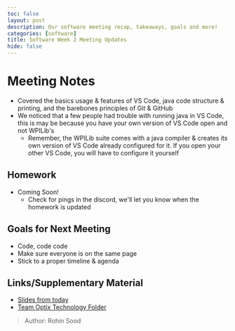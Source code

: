 ```yaml
---
toc: false
layout: post
description: Our software meeting recap, takeaways, goals and more!
categories: [software] 
title: Software Week 2 Meeting Updates
hide: false
---
```


# Meeting Notes
 - Covered the basics usage & features of VS Code, java code structure & printing, and the barebones principles of Git & GitHub
 - We noticed that a few people had trouble with running java in VS Code, this is may be because you have your own version of VS Code open and not WPILib's
   - Remember, the WPILib suite comes with a java compiler & creates its own version of VS Code already configured for it. If you open your other VS Code, you will have to configure it yourself

## Homework
 - Coming Soon!
   - Check for pings in the discord, we'll let you know when the homework is updated

## Goals for Next Meeting
 - Code, code code
 - Make sure everyone is on the same page
 - Stick to a proper timeline & agenda

## Links/Supplementary Material
 - [Slides from today](https://docs.google.com/presentation/d/1p1cp6cLtpKm4hj9i8r-Ic_xDplZWAnuWKjTcHjwhVmY/edit?usp=sharing)
 - [Team Optix Technology Folder](https://drive.google.com/drive/folders/1D4VNl_CzpGJff69jR2onBDxhrS-d7Ol8?usp=sharing)

> Author: Rohin Sood